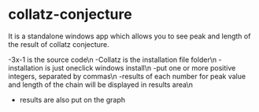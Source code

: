 # collatz-conjecture

It is a standalone windows app which allows you to see peak and length of the result of collatz conjecture.

-3x-1 is the source code\n
-Collatz is the installation file folder\n
-installation is just oneclick windows install\n
-put one or more positive integers, separated by commas\n
-results of each number for peak value and length of the chain will be displayed in results area\n
- results are also put on the graph
